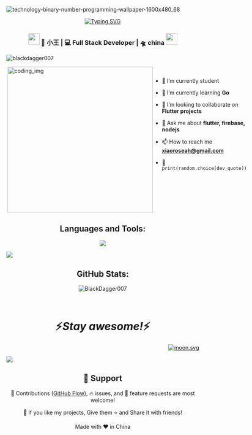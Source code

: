 ![technology-binary-number-programming-wallpaper-1600x480_68](https://user-images.githubusercontent.com/88621342/202923774-e8529a32-8047-4fad-98e0-71b550230481.jpg)
 <!--<h1 align="center">Hi <img src="https://media.giphy.com/media/hvRJCLFzcasrR4ia7z/giphy.gif" width="25px">, I'm DayLighty</h1> -->
  <!-- dynamic typing effect 动态打字效果 -->
  <div align="center">
    <a href="https://blog.sunguoqi.com/">
      <img src="https://readme-typing-svg.demolab.com?font=Fira+Code&pause=1000&width=435&lines=console.log(%22Hello%2C%20World%22);小王同学祝您今天愉快!&center=true&size=27" alt="Typing SVG" />
    </a>
  </div>
<div align="center">
<h3><img src="https://media.giphy.com/media/WUlplcMpOCEmTGBtBW/giphy.gif" width="30"> 🙎 小王  | 💻 Full Stack Developer | 🛸 china  <img src="https://media.giphy.com/media/WUlplcMpOCEmTGBtBW/giphy.gif" width="30"></h3>
</div>

 <p align="left"> <img src="https://komarev.com/ghpvc/?username=blackdagger007&label=Profile%20views&color=0e75b6&style=flat" alt="blackdagger007" /> </p>

 
<div style="display:flex">
  <img align="right" alt="coding_img" width="380" src="https://media.giphy.com/media/RbDKaczqWovIugyJmW/giphy.gif">
  </p>




- 🔭 I’m currently student
- 🌱 I’m currently learning **Go**

- 👯 I’m looking to collaborate on **Flutter projects**

- 💬 Ask me about **flutter, firebase, nodejs**

- 📫 How to reach me **xiaoroseah@gmail.com**

- 🐍 `print(random.choice(dev_quote))`
</div>



<!-- 技术栈 -->
<h2 align="center">Languages and Tools:</h2>
<p align="center"> 
  <img src="https://skillicons.dev/icons?i=golang,css,html,js,vue,git,github,gitlab,linux,mongodb,mysql,sql sever,nodejs&perline=10">
</p>

<!-- just img 图片![Top Langs](https://github-readme-stats.vercel.app/api/top-langs/?username=DayLighty&layout=compact&theme=tokyonight) -->
<img src="https://cdn.jsdelivr.net/gh/sun0225SUN/sun0225SUN/assets/images/icon.png" /></div>
<h2 align="center">GitHub Stats:</h3>
<div align="center">
  
<img src="https://github-readme-stats.vercel.app/api/top-langs/?username=Yoboot&layout=compact&include_all_commits=true&count_private=true&show_icons=true&line_height=20&title_color=7A7ADB&icon_color=2234AE&text_color=D3D3D3&bg_color=0,000000,130F40" alt="BlackDagger007" />
</div>

  <p align="center">

<br />

<h1 align='center'>⚡️<i>Stay awesome!</i>⚡️</h1>

<!-- 月亮real time -->

<p align="right">
 <a href="https://moon-svg.minung.dev">

  <img src="https://moon-svg.minung.dev/moon.svg?theme=basic" alt="moon.svg" />
  </a>
</p>

<!-- just img 图片 -->

<img class="alignright" src="https://cdn.jsdelivr.net/gh/sun0225SUN/sun0225SUN/assets/images/rocket.png"/>
</div>

<h2 align="center">🤝 Support</h2>

<p align="center">🎀 Contributions (<a href="https://guides.github.com/introduction/flow" title="GitHub flow">GitHub Flow</a>), 🔥 issues, and 🥮 feature requests are most welcome!</p>

<p align="center">💙 If you like my projects, Give them ⭐ and Share it with friends!</p>
</p>
<p align="center">Made with ❤️ in China</p>
